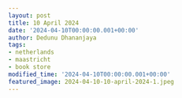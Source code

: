 ```yaml
---
layout: post
title: 10 April 2024
date: '2024-04-10T00:00:00.001+00:00'
author: Dedunu Dhananjaya
tags:
- netherlands
- maastricht
- book store
modified_time: '2024-04-10T00:00:00.001+00:00'
featured_image: 2024-04-10-10-april-2024-1.jpeg
---
```

